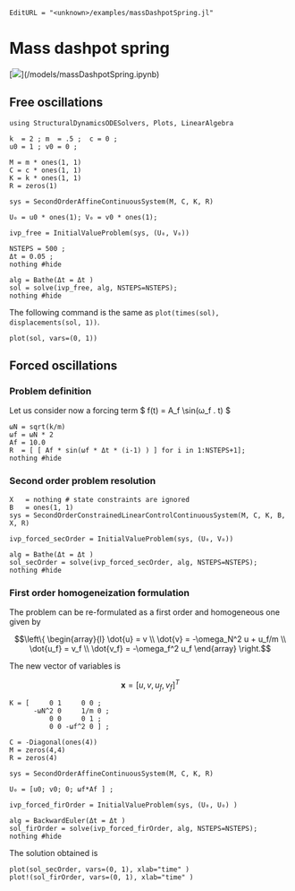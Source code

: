 ```@meta
EditURL = "<unknown>/examples/massDashpotSpring.jl"
```

# Mass dashpot spring

[![](https://img.shields.io/badge/show-nbviewer-579ACA.svg)](<unknown>/models/massDashpotSpring.ipynb)

## Free oscillations

```@example massDashpotSpring
using StructuralDynamicsODESolvers, Plots, LinearAlgebra

k  = 2 ; m  = .5 ;  c = 0 ;
u0 = 1 ; v0 = 0 ;

M = m * ones(1, 1)
C = c * ones(1, 1)
K = k * ones(1, 1)
R = zeros(1)

sys = SecondOrderAffineContinuousSystem(M, C, K, R)

U₀ = u0 * ones(1); V₀ = v0 * ones(1);

ivp_free = InitialValueProblem(sys, (U₀, V₀))

NSTEPS = 500 ;
Δt = 0.05 ;
nothing #hide
```

```@example massDashpotSpring
alg = Bathe(Δt = Δt )
sol = solve(ivp_free, alg, NSTEPS=NSTEPS);
nothing #hide
```

The following command is the same as `plot(times(sol), displacements(sol, 1))`.

```@example massDashpotSpring
plot(sol, vars=(0, 1))
```

## Forced oscillations

### Problem definition
Let us consider now a forcing term $ f(t) = A_f \sin(ω_f . t) $

```@example massDashpotSpring
ωN = sqrt(k/m)
ωf = ωN * 2
Af = 10.0
R  = [ [ Af * sin(ωf * Δt * (i-1) ) ] for i in 1:NSTEPS+1];
nothing #hide
```

### Second order problem resolution

```@example massDashpotSpring
X   = nothing # state constraints are ignored
B   = ones(1, 1)
sys = SecondOrderConstrainedLinearControlContinuousSystem(M, C, K, B, X, R)

ivp_forced_secOrder = InitialValueProblem(sys, (U₀, V₀))

alg = Bathe(Δt = Δt )
sol_secOrder = solve(ivp_forced_secOrder, alg, NSTEPS=NSTEPS);
nothing #hide
```

### First order homogeneization formulation
The problem can be re-formulated as a first order and homogeneous one given by


```math
\left\{
\begin{array}{l}
\dot{u} = v \\
\dot{v} = -\omega_N^2 u + u_f/m \\
\dot{u_f} = v_f \\
\dot{v_f} = -\omega_f^2 u_f
\end{array}
\right.
```
The new vector of variables is

```math
\textbf{x} = [ u, v, u_f, v_f ]^T
```

```@example massDashpotSpring
K = [     0 1     0 0 ;
      -ωN^2 0     1/m 0 ;
          0 0     0 1 ;
          0 0 -ωf^2 0 ] ;

C = -Diagonal(ones(4))
M = zeros(4,4)
R = zeros(4)

sys = SecondOrderAffineContinuousSystem(M, C, K, R)

U₀ = [u0; v0; 0; ωf*Af ] ;

ivp_forced_firOrder = InitialValueProblem(sys, (U₀, U₀) )

alg = BackwardEuler(Δt = Δt )
sol_firOrder = solve(ivp_forced_firOrder, alg, NSTEPS=NSTEPS);
nothing #hide
```

The solution obtained is

```@example massDashpotSpring
plot(sol_secOrder, vars=(0, 1), xlab="time" )
plot!(sol_firOrder, vars=(0, 1), xlab="time" )
```

